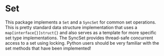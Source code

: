 # Set

This package implements a `Set` and a `SyncSet` for common set operations. This is pretty standard data structure implementation that uses a `map[interface{}]struct{}` and also serves as a template for more specific set type implementations. The SyncSet provides thread-safe concurrent access to a set using locking. Python users should be very familiar with the set methods that have been implemented!